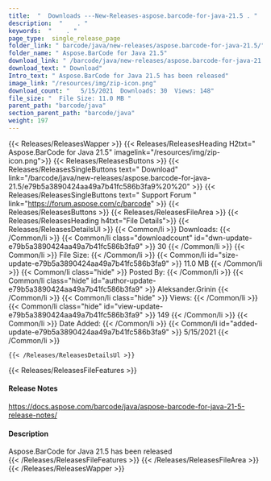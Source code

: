 ```yaml
---
title:  "  Downloads ---New-Releases-aspose.barcode-for-java-21.5 . " 
description:  "    . " 
keywords:  "    . " 
page_type:  single_release_page
folder_link: " barcode/java/new-releases/aspose.barcode-for-java-21.5/"
folder_name: " Aspose.BarCode for Java 21.5"
download_link: " /barcode/java/new-releases/aspose.barcode-for-java-21.5/e79b5a3890424aa49a7b41fc586b3fa9"
download_text: " Download"
Intro_text: " Aspose.BarCode for Java 21.5 has been released"
image_link: "/resources/img/zip-icon.png"
download_count: "   5/15/2021  Downloads: 30  Views: 148"
file_size: "  File Size: 11.0 MB "
parent_path: "barcode/java"
section_parent_path: "barcode/java"
weight: 197
---
```


{{< Releases/ReleasesWapper >}}
  {{< Releases/ReleasesHeading H2txt=" Aspose.BarCode for Java 21.5" imagelink="/resources/img/zip-icon.png">}}
  {{< Releases/ReleasesButtons >}}
    {{< Releases/ReleasesSingleButtons text=" Download" link="/barcode/java/new-releases/aspose.barcode-for-java-21.5/e79b5a3890424aa49a7b41fc586b3fa9%20%20" >}}
    {{< Releases/ReleasesSingleButtons text=" Support Forum " link="https://forum.aspose.com/c/barcode" >}}
  {{< Releases/ReleasesButtons >}}
  {{< Releases/ReleasesFileArea >}}
    {{< Releases/ReleasesHeading h4txt="File Details">}}
    {{< Releases/ReleasesDetailsUl >}}
            {{< Common/li  >}} Downloads: {{< /Common/li >}} 
      {{< Common/li class="downloadcount" id="dwn-update-e79b5a3890424aa49a7b41fc586b3fa9" >}} 30 {{< /Common/li >}} 
      {{< Common/li  >}} File Size: {{< /Common/li >}} 
      {{< Common/li id="size-update-e79b5a3890424aa49a7b41fc586b3fa9" >}} 11.0 MB {{< /Common/li >}} 
      {{< Common/li  class="hide" >}} Posted By: {{< /Common/li >}} 
      {{< Common/li class="hide" id="author-update-e79b5a3890424aa49a7b41fc586b3fa9" >}} Aleksander.Grinin {{< /Common/li >}} 
      {{< Common/li class="hide"  >}} Views: {{< /Common/li >}} 
      {{< Common/li class="hide" id="view-update-e79b5a3890424aa49a7b41fc586b3fa9" >}} 149 {{< /Common/li >}} 
      {{< Common/li  >}} Date Added: {{< /Common/li >}} 
      {{< Common/li id="added-update-e79b5a3890424aa49a7b41fc586b3fa9" >}} 5/15/2021 {{< /Common/li >}} 

    {{< /Releases/ReleasesDetailsUl >}}

  {{< Releases/ReleasesFileFeatures >}}
      <h4>Release Notes</h4><div><a href="https://docs.aspose.com/barcode/java/aspose-barcode-for-java-21-5-release-notes/">https://docs.aspose.com/barcode/java/aspose-barcode-for-java-21-5-release-notes/</a></div><h4>Description</h4><div class="HTMLDescription">Aspose.BarCode for Java 21.5 has been released</div>
  {{< /Releases/ReleasesFileFeatures >}}
 {{< /Releases/ReleasesFileArea >}}
{{< /Releases/ReleasesWapper >}}


